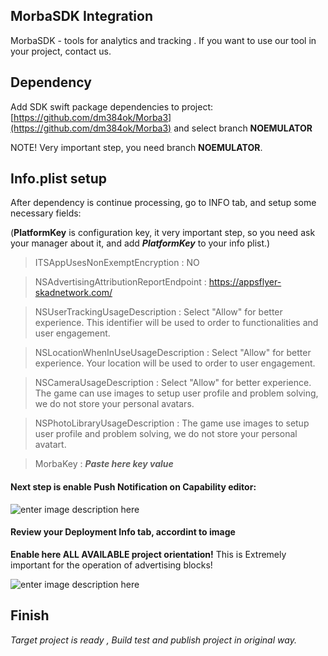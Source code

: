 ## MorbaSDK Integration
MorbaSDK - tools for analytics and tracking .
If you want to use our tool in your project, contact us.

## Dependency 
Add SDK swift package dependencies to project: [https://github.com/dm384ok/Morba3](https://github.com/dm384ok/Morba3)
and select branch **NOEMULATOR**

NOTE! Very important step, you need branch **NOEMULATOR**.

## Info.plist setup
After dependency is continue processing, go to INFO tab, and setup some necessary fields:

(**PlatformKey** is configuration key, it very important step, so you need ask your manager about it, and add ***PlatformKey*** to your info plist.)

> ITSAppUsesNonExemptEncryption  :  NO

> NSAdvertisingAttributionReportEndpoint : https://appsflyer-skadnetwork.com/

> NSUserTrackingUsageDescription : Select "Allow" for better experience. This identifier will be used to  order to functionalities and user engagement.

> NSLocationWhenInUseUsageDescription : Select "Allow" for better experience. Your location will be used to order to user engagement.

> NSCameraUsageDescription : Select "Allow" for better experience. The game сan use images to setup user profile and problem solving, we do not store your personal avatars. 

> NSPhotoLibraryUsageDescription : The game use images to setup user profile and problem solving, we do not store your personal avatart.

> MorbaKey : ***Paste here key value***

#### Next step is enable **Push Notification** on Capability editor:

![enter image description here](https://i.imgur.com/bg1UMSz.png)

#### Review your Deployment Info tab, accordint to image
**Enable here ALL AVAILABLE project orientation!** 
This is Extremely important for the operation of advertising blocks!

![enter image description here](https://i.imgur.com/g1HDkvC.png)

## Finish

*Target project is ready , Build test and publish project in original way.*





